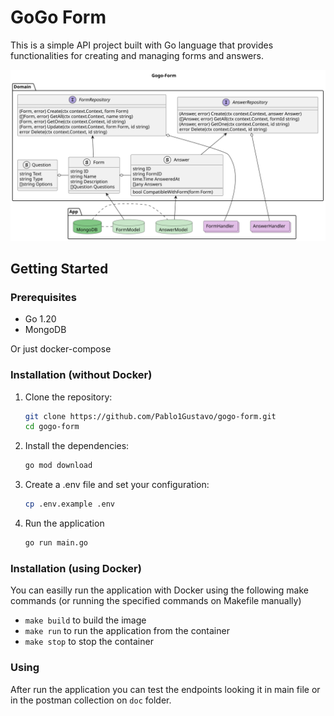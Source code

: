 # GoGo Form

This is a simple API project built with Go language that provides functionalities for creating and managing forms and answers.

<img src="doc/diagram.svg" alt="Diagrama" width="800px"/>

## Getting Started

### Prerequisites
* Go 1.20
* MongoDB

Or just docker-compose

### Installation (without Docker)

1. Clone the repository:
   ```bash
   git clone https://github.com/Pablo1Gustavo/gogo-form.git
   cd gogo-form
   ```
2. Install the dependencies:
    ```bash
    go mod download
    ```
3. Create a .env file and set your configuration:
    ```bash
    cp .env.example .env
    ```
4. Run the application
    ```bash
    go run main.go
    ```

### Installation (using Docker)

You can easilly run the application with Docker using the following make commands (or running the specified commands on Makefile manually)
* `make build` to build the image
* `make run` to run the application from the container
* `make stop` to stop the container

### Using
After run the application you can test the endpoints looking it in main file or in the postman collection on `doc` folder.